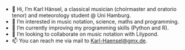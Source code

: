 - 👋 Hi, I’m Karl Hänsel, a classical musician (choirmaster and oratorio tenor) and meteorology student @ Uni Hamburg.
- 👀 I’m interested in music notation, science, maths and programming.
- 🌱 I’m currently improving my programming skills (Python and R).
- 💞️ I’m looking to collaborate on music notation with Lilypond.
- 📫 You can reach me via mail to Karl-Haensel@gmx.de.

<!---
karlhaensel/karlhaensel is a ✨ special ✨ repository because its `README.md` (this file) appears on your GitHub profile.
You can click the Preview link to take a look at your changes.
--->

